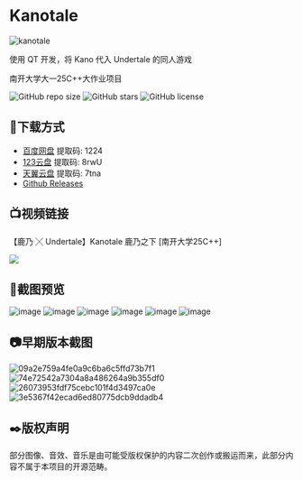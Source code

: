 # Kanotale
![kanotale](https://github.com/user-attachments/assets/523f5be9-a184-45e1-a6c4-8b32d8f3afce)

使用 QT 开发，将 Kano 代入 Undertale 的同人游戏

南开大学大一25C++大作业项目

![GitHub repo size](https://img.shields.io/github/repo-size/ZhFuwe/Kanotale)
![GitHub stars](https://img.shields.io/github/stars/ZhFuwe/Kanotale?style=social)
![GitHub license](https://img.shields.io/github/license/ZhFuwe/Kanotale)


## 🔗下载方式

- [百度网盘](https://pan.baidu.com/s/1Qp8n3zf17D57lie0raYeEg?pwd=1224)  提取码: 1224
- [123云盘](https://www.123912.com/s/619zVv-k9QY3)  提取码: 8rwU
- [天翼云盘](https://cloud.189.cn/t/aUb2EvEjIbM3)  提取码: 7tna
- [Github Releases](https://github.com/ZhFuwe/Kanotale/releases)


## 📺视频链接
【鹿乃 ╳ Undertale】Kanotale 鹿乃之下 [南开大学25C++]

[![](https://github.com/user-attachments/assets/2117081b-a8f1-4087-ae40-0be1b57145ca)](//player.bilibili.com/player.html?isOutside=true&aid=114440561237251&bvid=BV1ycVEzrEM1&cid=29765797217&p=1)



## 📸截图预览

![image](https://github.com/user-attachments/assets/dc2787aa-22f3-40ed-997a-0cd17dd82ab8)
![image](https://github.com/user-attachments/assets/77bf9990-d2b0-470e-beb3-be24a7ace2ae)
![image](https://github.com/user-attachments/assets/f3a8a68f-f0cd-493e-a304-2a7c8f8136ad)
![image](https://github.com/user-attachments/assets/6438c623-4afd-4550-befd-ea0bd5a16411)
![image](https://github.com/user-attachments/assets/d1c8e029-8300-4c70-843f-246444e9d8fc)
![image](https://github.com/user-attachments/assets/d1840ab8-0fee-491c-8de0-38be041866a9)


## 📷早期版本截图
![09a2e759a4fe0a9c6ba6c5ffd73b7f1](https://github.com/user-attachments/assets/c1bb1f3b-acb7-460b-b282-7059845c7489)
![74e72542a7304a8a486264a9b355df0](https://github.com/user-attachments/assets/adb91184-947c-4c5b-865f-39b527cd92eb)
![26073953fdf75cebc101f4d3497ca0e](https://github.com/user-attachments/assets/cc7b03c1-c136-4667-99fb-2befa74880cd)
![3e5367f42ecad6ed80775dcb9ddadb4](https://github.com/user-attachments/assets/01dab212-521d-4493-99e4-8c3e718c2b71)

## ✒️版权声明
部分图像、音效、音乐是由可能受版权保护的内容二次创作或搬运而来，此部分内容不属于本项目的开源范畴。
